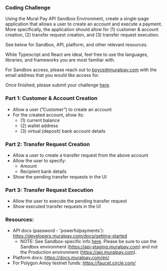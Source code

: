 ### Coding Challenge

Using the Mural Pay API Sandbox Environment, create a single-page application that allows a user to create an account and execute a payment. More specifically, the application should allow for (1) customer & account creation, (2) transfer request creation, and (3) transfer request execution.

See below for Sandbox, API, platform, and other relevant resources.

While Typescript and React are ideal, feel free to use the languages, libraries, and frameworks you are most familiar with.

For Sandbox access, please reach out to [boyce@muralpay.com](mailto:boyce@muralpay.com) with the email address that you would like access for.

Once finished, please submit your challenge [here](https://docs.google.com/forms/d/e/1FAIpQLSfzDopDRb-HoMtTNUZCcydzjR4q_HeH9D7d4ffwEFoJiSAPIg/viewform).

### Part 1: Customer & Account Creation

- Allow a user (”Customer”) to create an account
- For the created account, show its:
    - (1) current balance
    - (2) wallet address
    - (3) virtual (deposit) bank account details

### Part 2: Transfer Request Creation

- Allow a user to create a transfer request from the above account
- Allow the user to specify:
    - Amount
    - Recipient bank details
- Show the pending transfer requests in the UI

### Part 3: Transfer Request Execution

- Allow the user to execute the pending transfer request
- Show executed transfer requests in the UI

### Resources:

- API docs (password - 'powerfulpayments'): https://developers.muralpay.com/docs/getting-started
  - NOTE: See Sandbox-specific info [here](https://developers.muralpay.com/docs/sandbox-environment). Please be sure to use the Sandbox environment (https://api-staging.muralpay.com) and not the Production environment (https://api.muralpay.com).
- Platform docs: https://docs.muralpay.com/en/
- For Polygon Amoy testnet funds: https://faucet.circle.com/
